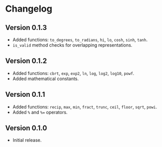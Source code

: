 # Changelog

## Version 0.1.3

* Added functions: `to_degrees`, `to_radians`, `hi`, `lo`, `cosh`, `sinh`, `tanh`.
* `is_valid` method checks for overlapping representations.

## Version 0.1.2

* Added functions: `cbrt`, `exp`, `exp2`, `ln`, `log`, `log2`, `log10`, `powf`.
* Added mathematical constants.

## Version 0.1.1

* Added functions: `recip`, `max`, `min`, `fract`, `trunc`, `ceil`, `floor`,
  `sqrt`, `powi`.
* Added `%` and `%=` operators.

## Version 0.1.0

* Initial release.
